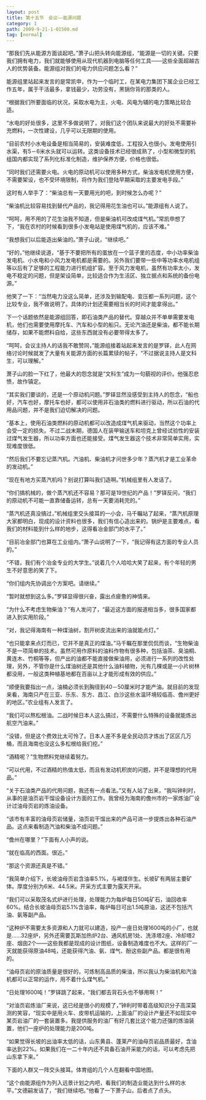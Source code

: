 ```yaml
---
layout: post
title: 第十五节　会议――能源问题
category: 1
path: 2009-9-21-1-01500.md
tag: [normal]
---
```


“那我们先从能源方面谈起吧。”萧子山把头转向能源组，“能源是一切的关键。只要我们拥有电力，我们就能够使用从现代机器到电脑等任何工具――这些全面超越古人的优势装备。能源组对我们的电力供应问题怎么看？”

能源组里站起来发言的是常凯申，作为一个临时工，在某电力集团下属企业已经工作五年，属于干活最多，拿钱最少，功劳没有，黑锅你背的那类的人。

“根据我们所要面临的状况，采取水电为主，火电、风电为辅的电力策略比较合适。

“水电的好处很多，这里不多做说明了，对我们这个团队来说最大的好处不需要补充燃料，一次性建设，几乎可以无限期的使用。

“目前农村小水电设备是相当简易的，安装难度低，工程投入也很小。发电使用引水渠，有5－6米水头就可以运转。这类设备技术已经很成熟了，小型和微型的机组国内都实现了系列化标准化制造，维护保养方便，价格也很低。

“同时我们还需要火电。火电的原动机可以使用多种方式，柴油发电机使用方便，不需要架设，也不受环境限制，将作为我们登陆早期采取的主要发电手段。”

这时有人举手了：“柴油总有一天要用光的吧，到时候怎么办呢？”

“柴油机比较容易找到替代产品的，我记得用花生油也可以。”能源组有人说了。

“呵呵，用不用的了花生油我不知道，但是柴油机可改成煤气机。”常凯申想了下，“我在农村的时候看到很多小发电站是使用煤气机的，应该不难。”

“我想我们以后能造出柴油的。”萧子山说，“继续吧。”

“好的，”他继续说道，“基于不要把所有的蛋放在一个篮子里的态度，中小功率柴油发电机、小水电和小风力发电机都是需要的。另外我们要带一些中等功率水电机组等以后有了足够的工程能力进行机组扩容。至于风力发电机，虽然有功率太小，发电不稳定的问题，但是架设简单，比较适合作为生活区、独立据点和系统的备份电源。”

他笑了一下：“当然电力没这么简单，还涉及到输配电、变压都一系列问题，这个比较专业，我不做说明了。具体的计划还需要相当长的时间才能拿得出。”

下一个话题依然是能源组回答，即石油类产品的替代。穿越众并不单单需要发电机，他们也需要使用摩托车、汽车和小型的船只。无论汽油还是柴油，都不能长期储存，如果不能燃料自给，这些东西就没有必要带得太多了。

“呵呵，会议主持人的话我不敢赞同，”能源组接着站起来发言的是罗铎，此人在网络讨论时候就发了大量有关能源方面的长篇累牍的帖子，“不过据说主持人是文科生，可以理解。”

萧子山的脸一下红了，他最大的怨念就是“文科生”成为一句藐视的评价。他强忍悲愤，故作镇定。

“其实我们要谈的，还是一个原动机问题。”罗铎显然没感受到主持人的怨念，“船也好，汽车也好，摩托车也好，都可以使用非石油类的燃料进行驱动，所以石油的代用品问题，并不是我们迫切解决的问题。

“基本上，使用石油类燃料的原动机都可以改造成煤气机来驱动，当然这个功率上会受一定的损失。不过二战末期，德国人在装甲输送车和坦克上曾经试验性的安装过煤气发生器，所以功率方面也还能接受。煤气发生器这个技术非常简单实用，实现难度很低。

“然后我们不要忘记蒸汽机。汽油机、柴油机才问世多少年？蒸汽机才是工业革命的发动机。”

“现在有地方买蒸汽机吗？别说打算叫我们造啊。”机械组里有人发话了。

“你们搞机械的，做个蒸汽机还不容易？那可是19世纪的产品！”罗铎反问，“我们的原动机不可能一直靠储备运转，总有一天要消耗完的。”

“蒸汽机还真没搞过，”机械组里交头接耳的一小会，马千瞩站了起来，“蒸汽机原理大家都明白，现成的设计资料也很多，我们有信心造出来的。锅炉是主要难点，看我们的材料能到什么样的地步，这得看冶金部门的水平了。”

“目前冶金部门也算在工业组内。”萧子山说明了一下，“我记得有这方面的专业人员的。”

“不错，我们有个冶金专业的大学生。”说着几个人哈哈大笑了起来，有个年轻的男生不好意思的笑了下。

“你们组内先协调出个方案吧。请继续。”

“暂时就想到这么多。”罗铎显得很兴奋，露出点疲惫的神情来。

“为什么不考虑生物柴油？”有人发问了，“最近这方面的报道相当多，很多国家都进入到实用阶段。”

“对，我记得海南有一种煤油树，割开树皮流出来的油就能点灯。”

“也只能拿来点灯而已，它并不是真正的煤油。”马千瞩在那里侃侃而谈，“生物柴油不是一项简单的技术。虽然可用作原料的油料作物有很多种，包括油茶、臭油桐、黄连木、竹桐等等，但产出的油都不能直接做柴油用，必须进行一系列的改性处理，另外，不管你是什么煤油树还是其他什么油料植物，光有几棵或是一小片树林都没用，一般这类种植基地都在百亩以上才能形成有效的供应。”

“顺便我要指出一点，油楠必须长到胸径到40－50厘米时才能产油。就目前的发现来看，海南只产在三亚、乐东、东方、昌江、白沙这些水温环境较临高、儋州更好的地区。”农业组有人发言了。

“我们可以熬松根油。二战时候日本人这么搞过，不需要什么特殊的设备就能炼出航空汽油来。”

“没错，但是这个费效比太可怜了。日本人差不多是全民动员才炼出了区区几万桶，而且海南也没这么多松根给我们挖。”

“酒精呢？”生物燃料党继续着努力。

“可以代用，不过酒精的热值太低，而且有发动机积炭的问题，并不是理想的代用品。”

“关于石油类产品的代用问题，我还有一点看法。”又有人站了出来，“我叫钟利时，从事的是油页岩干馏设备设计方面的工作。我曾经为海南的儋州市的一家炼油厂设计过油母页岩的炼油设备。

“该市有丰富的油母页岩储量，油页岩干馏出来的产品可进一步提炼出各种石油产品。这点来看制造汽油和柴油不成问题。”

“儋州在哪里？”下面有人小声的说。

“就在临高的西面。很近。”

“那这个资源还真是不错。”

“我简单介绍下，长坡油母页岩含油率5.1%，与褐煤伴生。长坡矿有两层主要矿体。厚度分别为6米、44.5米。开采方式主要为露天开采。

“我们可以采取茂名式炉进行处理，处理能力为每炉每日50吨矿石，油回收率60%。结合长坡油母页岩5.1%含油率，每炉每日可出1.5吨原油，这还不包括汽油、氨等副产品。

“这种炉不需要太多资源和人力就可以建造，投产一座日处理1600吨的小厂，也就是……32座炉，另外还需要瓦斯加热炉2台、通风机房1处、洗涤塔2座、冷却塔2座、烟囱2个――这些我都是现成的设计图纸，设备制造难度也不大。这样的厂一天就能获得原油48吨，还能获得汽油、氨、煤气、酚这些副产品。都是很有用的。

“油母页岩的原油质量是很好的，可炼制高品质的柴油，所以我认为柴油机和汽油机都可以正常的运作，用不着什么煤气机。”

“日处理1600吨！”罗铎跳了起来，“我们都去背石头也不够用啊！”

“对油页岩炼油厂来说，这已经是很小的规模了，”钟利时带着高级知识分子高深莫测的笑容，“现实中是用火车、皮带机运输的，上面油厂的设计产量还不如现实中某页岩油厂的一套装置多。我提供服务的油厂有好几套比这个能力还强的炼油装置，他们一座炉的处理能力是200吨。

“如果觉得长坡的出油率太低的话，山东黄县、蓬莱产的油母页岩品质最好，含油率达到22%。如果我们在一二十年内还不具备石油开采能力的话，可以考虑先把山东拿下来。”

下面的人群又一阵交头接耳。体育组的几个人在翻看中国地图。

“这个由能源组作为列入远景计划之内吧，看我们的制造业能达到什么样的水平。”文德嗣发话了，“我们继续吧。”他看了一下萧子山，后者点了点头。
